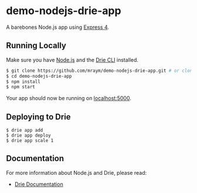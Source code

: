 # demo-nodejs-drie-app

A barebones Node.js app using [Express 4](http://expressjs.com/).

## Running Locally

Make sure you have [Node.js](http://nodejs.org/) and the [Drie CLI](http://docs.drie.co/docs/install-drie-cli) installed.

```sh
$ git clone https://github.com/mraym/demo-nodejs-drie-app.git # or clone your own fork
$ cd demo-nodejs-drie-app
$ npm install
$ npm start
```

Your app should now be running on [localhost:5000](http://localhost:5000/).

## Deploying to Drie 

```
$ drie app add
$ drie app deploy
$ drie app scale 1
```

## Documentation

For more information about Node.js and Drie, please read:

- [Drie Documentation](http://docs.drie.co/docs)
